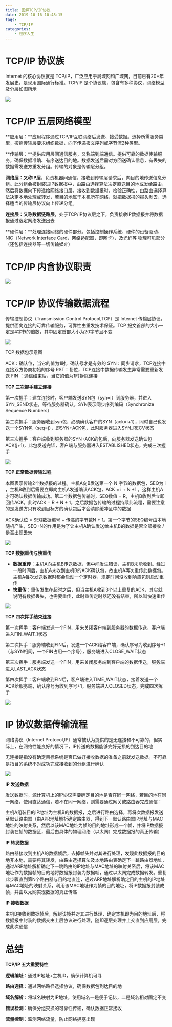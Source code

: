 ```yaml
---
title: 图解TCP/IP协议
date: 2019-10-16 10:48:15
tags:
    - TCP/IP
categories:
    - 程序人生
---
```


# TCP/IP 协议族

Internet 的核心协议就是 TCP/IP，广泛应用于局域网和广域网，目前已有20+年发展史，是现用国际通行标准。TCP/IP 是个协议族，包含有多种协议，网络模型及分层如图所示

<!-- more -->

![](1.jpg)

# TCP/IP 五层网络模型

**应用层：**应用程序通过TCP/IP互联网络后发送、接受数据。选择所需服务类型，按照传输层要求组织数据，向下传递报文序列或字节流2种类型。

**传输层：**提供应用层间通信服务，又称端到端通信。提供可靠的数据传输服务，确保数据准确、有序送达目的地。数据发送后需对方回送确认信息，有丢失的数据需发送方重发分组。传输的对象是传输层分组。

**网络层：**又称**IP层**，负责机器间通信，接收到传输层请求后，向目的地传送信息分组。此分组会被封装进IP数据报中，由路由选择算法决定直送目的地或发给路由，然后将数据向下传递给网络接口层。接收到数据报时，检验正确性，由路由选择算法决定本地处理或转发，若目的地属于本机所在网络，就把数据报的报头剥去，选择适当的传输层协议向上传递分组。

**连接层：**又称**数据链路层**，处于TCP/IP协议层之下，负责接收IP数据报并将数据报通过选定网络发送出去

**硬件层：**处理连接网络的硬件部分。包括控制操作系统、硬件的设备驱动、NIC（Network Interface Card，网络适配器，即网卡），及光纤等 物理可见部分（还包括连接器等一切传输媒介）

# TCP/IP 内含协议职责

![](2.jpg)

# TCP/IP 协议传输数据流程

传输控制协议（Transmission Control Protocol,TCP）是 Internet 传输层协议，提供面向连接的可靠传输服务，可靠性由重发技术保证。TCP 报文首部的大小一定是4字节的倍数，其中固定首部大小为20字节且不变

![](3.jpg)

TCP 数据包示意图

ACK：确认位，当它的值为1时，确认号才是有效的
SYN：同步请求，TCP连接中连接双方协商初始的序号
RST：复位，TCP连接中数据传输发生异常需要重新发送
FIN ：通信结束后，当它的值为1时拆除连接

**TCP 三次握手建立连接**

第一次握手：建立连接时，客户端发送SYN包（syn=i）到服务器，并进入SYN_SEND状态，等待服务器确认。SYN表示同步序列编码（Synchronize Sequence Numbers）

第二次握手：服务器收到syn包，必须确认客户的SYN（ack=i+1），同时自己也发送一个SYN包（seq=j），即SYN+ACK包，此时服务器进入SYN_RECV状态

第三次握手：客户端收到服务器的SYN+ACK的包后，向服务器发送确认包ACK(j+1)，此包发送完毕，客户端与服务器进入ESTABLISHED状态，完成三次握手

![](4.jpg)

**TCP 正常数据传输过程**

本图表示传输2个数据报的过程。主机A向B发送第一个 N 字节的数据包，SEQ为 i ，主机B收到后需要立即向主机A发送确认ACK包，ACK = i + N +1 ，这样主机A才可确认数据传输成功。第二个数据包传输时，SEQ数值 = R，主机B收到后立即回传ACK，此时ACK = R + N + 1，之后数据包传输的过程持续此流程，需要注意的是发送方只有收到目标方的确认包后才会清除缓冲区中的数据

ACK确认位 = SEQ数据编号 + 传递的字节数N + 1。第一个字节的SEQ编号由本地随机产生，SEQ+N的作用是为了让主机A确认发送给主机B的数据是否全部接收 / 是否出现丢失

![](5.jpg)

**TCP 数据重传与快重传**

- **数据重传**：主机A向主机B传送数据，但中间发生错误，主机B未能收到。经过一段时间后，主机A未收到主机B的ACK确认包，故主机A再次重传此数据包。主机A每次发送数据时都会启动一个定时器，规定时间没收到响应包则启动重传
- **快重传**：重传发生在超时之后，但当主机A收到3个以上重复的ACK，其实就说明有数据丢失，也需要重传，此时重传定时器还没有结束，所以叫快速重传

![](6.jpg)

**TCP 四次挥手结束连接**

第一次挥手：客户端发送一个FIN，用来关闭客户端到服务器的数据传送，客户端进入FIN_WAIT_1状态

第二次挥手：服务端收到FIN后，发送一个ACK给客户端，确认序号为收到序号+1（与SYN相同，一个FIN占用一个序号），服务端进入CLOSE_WAIT状态

第三次挥手：服务端发送一个FIN，用来关闭服务端到客户端的数据传送，服务端进入LAST_ACK状态

第四次挥手：客户端收到FIN后，客户端进入TIME_WAIT状态，接着发送一个ACK给服务端，确认序号为收到序号+1，服务端进入CLOSED状态，完成四次挥手

![](7.jpg)

# IP 协议数据传输流程

网络协议（Internet Protocol,IP）通常被认为提供的是无连接和不可靠的，但实际上，在网络性能良好的情况下，IP传送的数据能够完好无损的到达目的地

无连接是指没有确定目标系统是否已做好接收数据的准备之前就发送数据。不可靠是指目的系统不对成功完成接收到的分组进行确认

![](8.jpg)

**IP 发送数据**

发送数据时，源计算机上的IP协议需要确定目的地是否在同一网络，若目的地在同一网络，使用直达通信，若不在同一网络，则需要通过网关或路由器完成通信：

主机A组装目的IP地址为主机B的数据报，之后进行路由选择，再将次数据报发送至默认路由器（由APR地址解析确定路由器，得到下一默认路由器IP地址与MAC地址的映射关系，然后以该MAC地址为帧的目的地址形成一个帧，并将IP数据报封装在帧的数据区，最后由具体的物理网络（以太网）完成数据报的真正传输）

**IP 转发数据**

路由器接收到主机A的数据帧后，去掉帧头并对其进行处理，发现此数据报的目的地非本地，需要将其转发，由路由选择算法及本地路由表确定下一跳路由器地址，通过ARP地址解析确定下一跳路由的IP地址与MAC地址的映射关系后，将该MAC地址作为数据帧的目的地将数据报封装为数据帧，通过以太网完成数据转发。重复此步骤直到第N个路由器与目的地直连，通过ARP地址解析确定目的主机的IP地址与MAC地址的映射关系，利用该MAC地址作为帧的目的地址，将IP数据报封装成帧，并由以太网实现数据的真正传递

**IP 接收数据**

主机B接收到数据帧后，解封该帧并对其进行处理，确定本机即为目的地址后，将数据报中封装的数据交由上层协议进行处理，随即逐层处理并上交直到应用层，完成此次通信

# 总结

**TCP/IP 五大重要特性**

**逻辑编址**：通过IP地址+主机ID，确保计算机可寻

**路由选择**：通过网络路径选择协议，确保数据包到达目的地

**域名解析**：将域名映射为IP地址，使用域名一是便于记忆，二是域名相对固定不变

**错误检测**：确保分组交换的可靠性传递，确认数据正常接收

**流量控制**：监测网络流量，防止网络拥塞出现